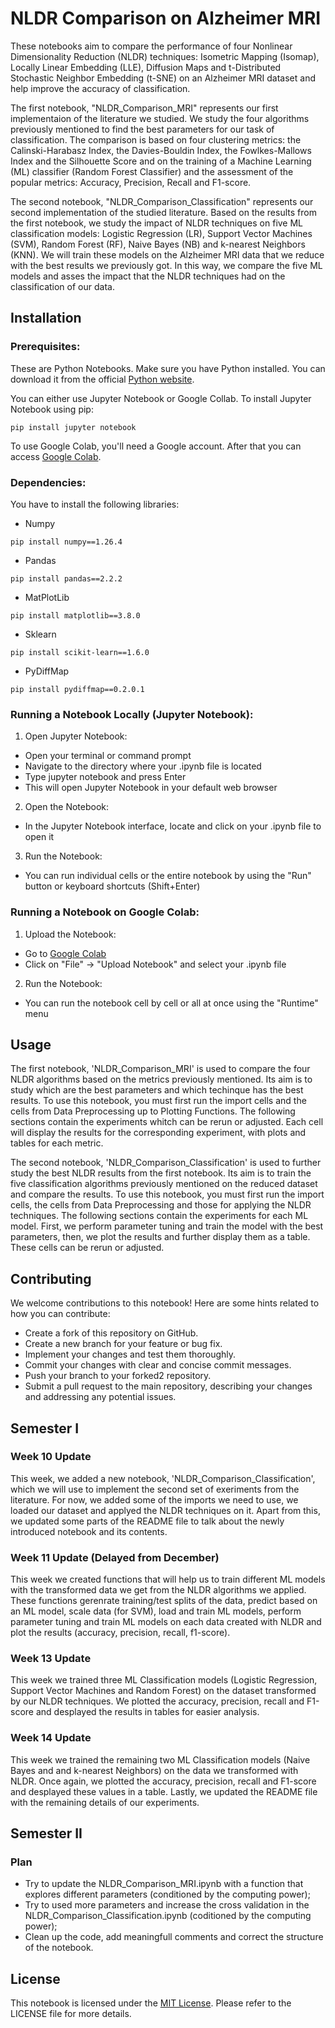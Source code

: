 # NLDR Comparison on Alzheimer MRI

These notebooks aim to compare the performance of four Nonlinear Dimensionality Reduction (NLDR) techniques: Isometric Mapping (Isomap), Locally Linear Embedding (LLE), Diffusion Maps and t-Distributed Stochastic Neighbor Embedding (t-SNE) on an Alzheimer MRI dataset and help improve the accuracy of classification.

The first notebook, "NLDR_Comparison_MRI" represents our first implementaion of the literature we studied. 
We study the four algorithms previously mentioned to find the best parameters for our task of classification.
The comparison is based on four clustering metrics: the Calinski-Harabasz Index, the Davies-Bouldin Index, the Fowlkes-Mallows Index and the Silhouette Score and on the training of a Machine Learning (ML) classifier (Random Forest Classifier) and the assessment of the popular metrics: Accuracy, Precision, Recall and F1-score.

The second notebook, "NLDR_Comparison_Classification" represents our second implementation of the studied literature.
Based on the results from the first notebook, we study the impact of NLDR techniques on five ML classification models: Logistic Regression (LR), Support Vector Machines (SVM), Random Forest (RF), Naive Bayes (NB) and k-nearest Neighbors (KNN).
We will train these models on the Alzheimer MRI data that we reduce with the best results we previously got.
In this way, we compare the five ML models and asses the impact that the NLDR techniques had on the classification of our data.

## Installation

### Prerequisites:

These are Python Notebooks.
Make sure you have Python installed. You can download it from the official [Python website](https://www.python.org/).

You can either use Jupyter Notebook or Google Collab.
To install Jupyter Notebook using pip:

```
pip install jupyter notebook
```

To use Google Colab, you'll need a Google account.
After that you can access [Google Colab](https://colab.research.google.com/).

### Dependencies:

You have to install the following libraries:

- Numpy
```
pip install numpy==1.26.4
```

- Pandas
```
pip install pandas==2.2.2
```

- MatPlotLib
```
pip install matplotlib==3.8.0
```

- Sklearn
```
pip install scikit-learn==1.6.0
```

- PyDiffMap
```
pip install pydiffmap==0.2.0.1
```

### Running a Notebook Locally (Jupyter Notebook):

1. Open Jupyter Notebook:
- Open your terminal or command prompt
- Navigate to the directory where your .ipynb file is located
- Type jupyter notebook and press Enter
- This will open Jupyter Notebook in your default web browser

2. Open the Notebook:
- In the Jupyter Notebook interface, locate and click on your .ipynb file to open it

3. Run the Notebook:
- You can run individual cells or the entire notebook by using the "Run" button or keyboard shortcuts (Shift+Enter)

### Running a Notebook on Google Colab:

1. Upload the Notebook:
- Go to  [Google Colab](https://colab.research.google.com/)
- Click on "File" -> "Upload Notebook" and select your .ipynb file

2. Run the Notebook:
- You can run the notebook cell by cell or all at once using the "Runtime" menu

## Usage

The first notebook, 'NLDR_Comparison_MRI' is used to compare the four NLDR algorithms based on the metrics previously mentioned.
Its aim is to study which are the best parameters and which techinque has the best results.
To use this notebook, you must first run the import cells and the cells from Data Preprocessing up to Plotting Functions.
The following sections contain the experiments whitch can be rerun or adjusted. 
Each cell will display the results for the corresponding experiment, with plots and tables for each metric.

The second notebook, 'NLDR_Comparison_Classification' is used to further study the best NLDR results from the first notebook.
Its aim is to train the five classification algorithms previously mentioned on the reduced dataset and compare the results.
To use this notebook, you must first run the import cells, the cells from Data Preprocessing and those for applying the NLDR techniques.
The following sections contain the experiments for each ML model.
First, we perform parameter tuning and train the model with the best parameters, then, we plot the results and further display them as a table.
These cells can be rerun or adjusted.

## Contributing

We welcome contributions to this notebook! Here are some hints related to how you can contribute:

- Create a fork of this repository on GitHub.
- Create a new branch for your feature or bug fix.
- Implement your changes and test them thoroughly.
- Commit your changes with clear and concise commit messages. 
- Push your branch to your forked2 repository.   
- Submit a pull request to the main repository, describing your changes and addressing any potential issues.

## Semester I

### Week 10 Update

This week, we added a new notebook, 'NLDR_Comparison_Classification', which we will use to implement the second set of exeriments from the literature.
For now, we added some of the imports we need to use, we loaded our dataset and applyed the NLDR techniques on it.
Apart from this, we updated some parts of the README file to talk about the newly introduced notebook and its contents.

### Week 11 Update (Delayed from December)

This week we created functions that will help us to train different ML models with the transformed data we get from the NLDR algorithms we applied.
These functions gerenrate training/test splits of the data, predict based on an ML model, scale data (for SVM), load and train ML models, perform parameter tuning and train ML models on each data created with NLDR and plot the results (accuracy, precision, recall, f1-score).

### Week 13 Update

This week we trained three ML Classification models (Logistic Regression, Support Vector Machines and Random Forest) on the dataset transformed by our NLDR techniques. 
We plotted the accuracy, precision, recall and F1-score and desplayed the results in tables for easier analysis.

### Week 14 Update

This week we trained the remaining two ML Classification models (Naive Bayes and and k-nearest Neighbors) on the data we transformed with NLDR.
Once again, we plotted the accuracy, precision, recall and F1-score and desplayed these values in a table.
Lastly, we updated the README file with the remaining details of our experiments.

## Semester II

### Plan

- Try to update the NLDR_Comparison_MRI.ipynb with a function that explores different parameters (conditioned by the computing power);
- Try to used more parameters and increase the cross validation in the NLDR_Comparison_Classification.ipynb (coditioned by the computing power);
- Clean up the code, add meaningfull comments and correct the structure of the notebook.

## License

This notebook is licensed under the [MIT License](./LICENSE). Please refer to the LICENSE file for more details.
